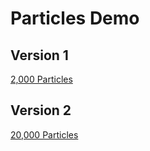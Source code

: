 # Particles Demo
## Version 1
[2,000 Particles](https://www.youtube.com/watch?v=ZhwqpiVJQoY)

## Version 2
[20,000 Particles](https://youtu.be/tvbPEixak-M)
